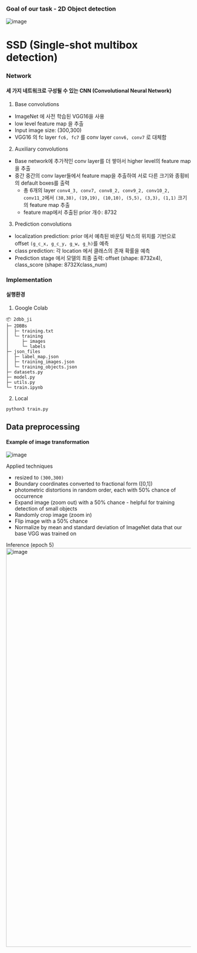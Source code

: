 ### Goal of our task - 2D Object detection
![image](https://github.com/Idle2023/BoxNSegAI/assets/127823391/f60dac9a-2ae9-4e6c-88d9-424670562a19)

# SSD (Single-shot multibox detection)
### Network
#### 세 가지 네트워크로 구성될 수 있는 CNN (Convolutional Neural Network)
1. Base convolutions
  - ImageNet 에 사전 학습된 VGG16을 사용
  - low level feature map 을 추출
  - Input image size: (300,300)
  - VGG16 의 fc layer ```fc6, fc7``` 를 conv layer ```conv6, conv7``` 로 대체함
2. Auxiliary convolutions
  - Base network에 추가적인 conv layer를 더 쌓아서 higher level의 feature map을 추출
  - 중간 중간의 conv layer들에서 feature map을 추출하여 서로 다른 크기와 종횡비의 default boxes를 출력
      - 총 6개의 layer ```conv4_3, conv7, conv8_2, conv9_2, conv10_2, conv11_2```에서 ```(38,38), (19,19), (10,10), (5,5), (3,3), (1,1)``` 크기의 feature map 추출
      - feature map에서 추출된 prior 개수: 8732
3. Prediction convolutions
  - localization prediction: prior 에서 예측된 바운딩 박스의 위치를 기반으로 offset ```(g_c_x, g_c_y, g_w, g_h)```를 예측
  - class prediction: 각 location 에서 클래스의 존재 확률을 예측
  - Prediction stage 에서 모델의 최종 출력: offset (shape: 8732x4), class_score (shape: 8732Xclass_num)

### Implementation
#### 실행환경
1. Google Colab
```
📦 2dbb_ji
├─ 2DBBs
│  ├─ training.txt
│  └─ training
│     ├─ images
│     └─ labels
├─ json_files
│  ├─ label_map.json
│  ├─ training_images.json
│  └─ training_objects.json
├─ datasets.py
├─ model.py
├─ utils.py
└─ train.ipynb
```


2. Local
```
python3 train.py
```


## Data preprocessing
#### Example of image transformation 

![image](https://github.com/Idle2023/BoxNSegAI/assets/127823391/f86c31bf-f647-4665-a941-26918df8e488)

Applied techniques
- resized to ```(300,300)```
- Boundary coordinates converted to fractional form ([0,1])
- photometric distortions in random order, each with 50% chance of occurrence
- Expand image (zoom out) with a 50% chance - helpful for training detection of small objects
- Randomly crop image (zoom in)
- Flip image with a 50% chance
- Normalize by mean and standard deviation of ImageNet data that our base VGG was trained on

Inference (epoch 5)
<img width="1089" alt="image" src="https://github.com/Idle2023/BoxNSegAI/assets/127823391/d5870908-4cd4-4647-99df-80c4f095a69c">


